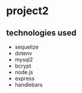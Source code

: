 # project2

## technologies used
- sequelize
- dotenv
- mysql2
- bcrypt
- node.js
- express
- handlebars